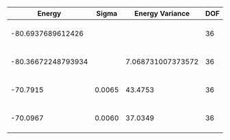 | Energy             | Sigma  | Energy Variance   | DOF | Einf | Method                       | Reference |
|--------------------|--------|-------------------|-----|------|------------------------------|-----------|
| -80.6937689612426  |        |                   | 36  | 0    | Exact diagonalization        | TODO: own code (ED) |
| -80.36672248793934 |        | 7.068731007373572 | 36  | 0    | DMRG (bond dimension = 2048) | [code](https://github.com/https://github.com/varbench/methods/blob/main/scripts/Heisenberg/triangular_36_P/dmrg.sh) |
| -70.7915           | 0.0065 | 43.4753           | 36  | 0    | RBM (alpha = 1)              | TODO: own code (RBM) |
| -70.0967           | 0.0060 | 37.0349           | 36  | 0    | Jastrow baseline             | TODO: own code (Jastrow) |
